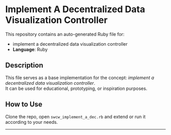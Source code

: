 # Implement A Decentralized Data Visualization Controller

This repository contains an auto-generated Ruby file for:

- implement a decentralized data visualization controller
- **Language**: Ruby

## Description

This file serves as a base implementation for the concept: *implement a decentralized data visualization controller*.  
It can be used for educational, prototyping, or inspiration purposes.

## How to Use

Clone the repo, open `swcw_implement_a_dec.rb` and extend or run it according to your needs.

---



